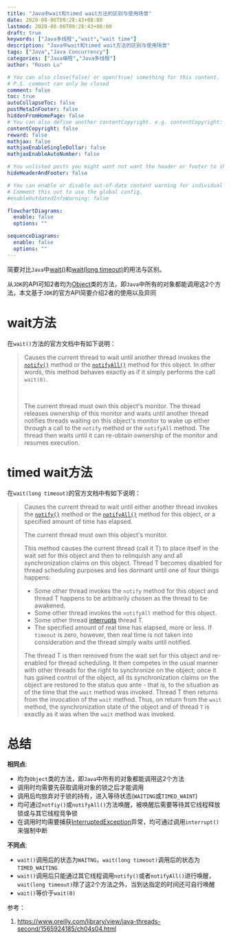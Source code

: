 ```yaml
---
title: "Java中wait和timed wait方法的区别与使用场景"
date: 2020-08-06T09:28:43+08:00
lastmod: 2020-08-06T09:28:43+08:00
draft: true
keywords: ["Java多线程","wait","wait time"]
description: "Java中wait和timed wait方法的区别与使用场景"
tags: ["Java","Java Concurrency"]
categories: ["Java编程","Java多线程"]
author: "Rosen Lu"

# You can also close(false) or open(true) something for this content.
# P.S. comment can only be closed
comment: false
toc: true
autoCollapseToc: false
postMetaInFooter: false
hiddenFromHomePage: false
# You can also define another contentCopyright. e.g. contentCopyright: "This is another copyright."
contentCopyright: false
reward: false
mathjax: false
mathjaxEnableSingleDollar: false
mathjaxEnableAutoNumber: false

# You unlisted posts you might want not want the header or footer to show
hideHeaderAndFooter: false

# You can enable or disable out-of-date content warning for individual post.
# Comment this out to use the global config.
#enableOutdatedInfoWarning: false

flowchartDiagrams:
  enable: false
  options: ""

sequenceDiagrams: 
  enable: false
  options: ""
---
```


简要对比`Java`中[wait()](https://docs.oracle.com/javase/8/docs/api/java/lang/Object.html#wait--)和[wait(long timeout)](https://docs.oracle.com/javase/8/docs/api/java/lang/Object.html#wait-long-)的用法与区别。

<!--more-->

从`JDK`的API可知2者均为[Object](https://docs.oracle.com/javase/8/docs/api/java/lang/Object.html)类的方法，即`Java`中所有的对象都能调用这2个方法，本文基于`JDK`的官方API简要介绍2者的使用以及异同

 # wait方法

在`wait()`方法的官方文档中有如下说明：

> Causes the current thread to wait until another thread invokes the [`notify()`](https://docs.oracle.com/javase/8/docs/api/java/lang/Object.html#notify--) method or the [`notifyAll()`](https://docs.oracle.com/javase/8/docs/api/java/lang/Object.html#notifyAll--) method for this object. In other words, this method behaves exactly as if it simply performs the call `wait(0)`.
>
> <br>
>
> The current thread must own this object's monitor. The thread releases ownership of this monitor and waits until another thread notifies threads waiting on this object's monitor to wake up either through a call to the `notify` method or the `notifyAll` method. The thread then waits until it can re-obtain ownership of the monitor and resumes execution.

# timed wait方法

在`wait(long timeout)`的官方文档中有如下说明：

> Causes the current thread to wait until either another thread invokes the [`notify()`](https://docs.oracle.com/javase/8/docs/api/java/lang/Object.html#notify--) method or the [`notifyAll()`](https://docs.oracle.com/javase/8/docs/api/java/lang/Object.html#notifyAll--) method for this object, or a specified amount of time has elapsed.
>
> The current thread must own this object's monitor.
>
> This method causes the current thread (call it T) to place itself in the wait set for this object and then to relinquish any and all synchronization claims on this object. Thread T becomes disabled for thread scheduling purposes and lies dormant until one of four things happens:
>
> - Some other thread invokes the `notify` method for this object and thread T happens to be arbitrarily chosen as the thread to be awakened.
> - Some other thread invokes the `notifyAll` method for this object.
> - Some other thread [interrupts](https://docs.oracle.com/javase/8/docs/api/java/lang/Thread.html#interrupt--) thread T.
> - The specified amount of real time has elapsed, more or less. If `timeout` is zero, however, then real time is not taken into consideration and the thread simply waits until notified.
>
> The thread T is then removed from the wait set for this object and re-enabled for thread scheduling. It then competes in the usual manner with other threads for the right to synchronize on the object; once it has gained control of the object, all its synchronization claims on the object are restored to the status quo ante - that is, to the situation as of the time that the `wait` method was invoked. Thread T then returns from the invocation of the `wait` method. Thus, on return from the `wait` method, the synchronization state of the object and of thread `T` is exactly as it was when the `wait` method was invoked.

# 总结

**相同点**:

* 均为`Object`类的方法，即`Java`中所有的对象都能调用这2个方法
* 调用时均需要先获取调用对象的锁之后才能调用
* 调用后均放弃对于锁的持有，进入等待状态(`WAITING`或`TIMED_WAINT`)
* 均可通过`notfiy()`或`notifyAll()`方法唤醒，被唤醒后需要等待其它线程释放锁或与其它线程竞争锁
* 在调用时均需要捕获[InterruptedException](https://docs.oracle.com/javase/8/docs/api/java/lang/InterruptedException.html)异常，均可通过调用`interrupt()`来强制中断

**不同点**:

* `wait()`调用后的状态为`WAITNG`，`wait(long timeout)`调用后的状态为 `TIMED_WAITING`
* `wait()`调用后只能通过其它线程调用`notify()`或者`notifyAll()`进行唤醒，`wait(long timeout)`除了这2个方法之外，当到达指定的时间还可自行唤醒
* `wait()`等价于`wait(0)`



参考：

1. https://www.oreilly.com/library/view/java-threads-second/1565924185/ch04s04.html